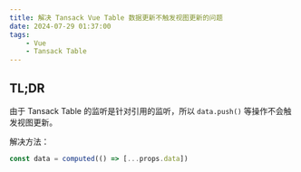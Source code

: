 ```yaml
---
title: 解决 Tansack Vue Table 数据更新不触发视图更新的问题
date: 2024-07-29 01:37:00
tags:
    - Vue
    - Tansack Table
---
```


## TL;DR

由于 Tansack Table 的监听是针对引用的监听，所以 `data.push()` 等操作不会触发视图更新。

解决方法：

```javascript
const data = computed(() => [...props.data])
```
